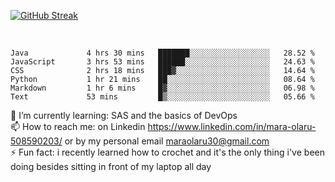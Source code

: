 

[![GitHub Streak](https://streak-stats.demolab.com?user=MaraxD&theme=tokyonight)](https://git.io/streak-stats)
 
 
 <br/>

<!--START_SECTION:waka-->

```text
Java             4 hrs 30 mins   ███████░░░░░░░░░░░░░░░░░░   28.52 %
JavaScript       3 hrs 53 mins   ██████░░░░░░░░░░░░░░░░░░░   24.63 %
CSS              2 hrs 18 mins   ███▓░░░░░░░░░░░░░░░░░░░░░   14.64 %
Python           1 hr 21 mins    ██░░░░░░░░░░░░░░░░░░░░░░░   08.64 %
Markdown         1 hr 6 mins     █▓░░░░░░░░░░░░░░░░░░░░░░░   06.98 %
Text             53 mins         █▒░░░░░░░░░░░░░░░░░░░░░░░   05.66 %
```

<!--END_SECTION:waka-->
<!--[![willianrod's wakatime stats](https://github-readme-stats.vercel.app/api/wakatime?username=MaraxD)](https://github.com/anuraghazra/github-readme-stats)-->

🌱 I’m currently learning: SAS and the basics of DevOps<br/>
📫 How to reach me: on Linkedin https://www.linkedin.com/in/mara-olaru-508590203/ or by my personal email maraolaru30@gmail.com <br/>
⚡ Fun fact: i recently learned how to crochet and it's the only thing i've been doing besides sitting in front of my laptop all day <br/>
 
